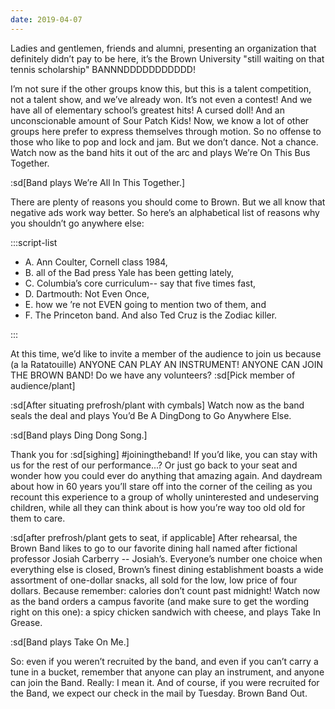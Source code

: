 ```yaml
---
date: 2019-04-07
---
```


Ladies and gentlemen, friends and alumni, presenting an organization that definitely didn’t pay to be here, it’s the Brown University "still waiting on that tennis scholarship" BANNNDDDDDDDDDDD!

I’m not sure if the other groups know this, but this is a talent competition, not a talent show, and we’ve already won. It’s not even a contest! And we have all of elementary school’s greatest hits! A cursed doll! And an unconscionable amount of Sour Patch Kids! Now, we know a lot of other groups here prefer to express themselves through motion. So no offense to those who like to pop and lock and jam. But we don’t dance. Not a chance. Watch now as the band hits it out of the arc and plays We’re On This Bus Together.

:sd[Band plays We’re All In This Together.]

There are plenty of reasons you should come to Brown. But we all know that negative ads work way better. So here’s an alphabetical list of reasons why you shouldn’t go anywhere else:

:::script-list

- A. Ann Coulter, Cornell class 1984,
- B. all of the Bad press Yale has been getting lately,
- C. Columbia’s core curriculum-- say that five times fast,
- D. Dartmouth: Not Even Once,
- E. how we ’re not EVEN going to mention two of them, and
- F. The Princeton band. And also Ted Cruz is the Zodiac killer.

:::

At this time, we’d like to invite a member of the audience to join us because (a la Ratatouille) ANYONE CAN PLAY AN INSTRUMENT! ANYONE CAN JOIN THE BROWN BAND! Do we have any volunteers? :sd[Pick member of audience/plant]

:sd[After situating prefrosh/plant with cymbals] Watch now as the band seals the deal and plays You’d Be A DingDong to Go Anywhere Else.

:sd[Band plays Ding Dong Song.]

Thank you for :sd[sighing] #joiningtheband! If you’d like, you can stay with us for the rest of our performance...? Or just go back to your seat and wonder how you could ever do anything that amazing again. And daydream about how in 60 years you’ll stare off into the corner of the ceiling as you recount this experience to a group of wholly uninterested and undeserving children, while all they can think about is how you’re way too old old for them to care.

:sd[after prefrosh/plant gets to seat, if applicable] After rehearsal, the Brown Band likes to go to our favorite dining hall named after fictional professor Josiah Carberry -- Josiah’s. Everyone’s number one choice when everything else is closed, Brown’s finest dining establishment boasts a wide assortment of one-dollar snacks, all sold for the low, low price of four dollars. Because remember: calories don’t count past midnight! Watch now as the band orders a campus favorite (and make sure to get the wording right on this one): a spicy chicken sandwich with cheese, and plays Take In Grease.

:sd[Band plays Take On Me.]

So: even if you weren’t recruited by the band, and even if you can’t carry a tune in a bucket, remember that anyone can play an instrument, and anyone can join the Band. Really: I mean it. And of course, if you were recruited for the Band, we expect our check in the mail by Tuesday. Brown Band Out.
